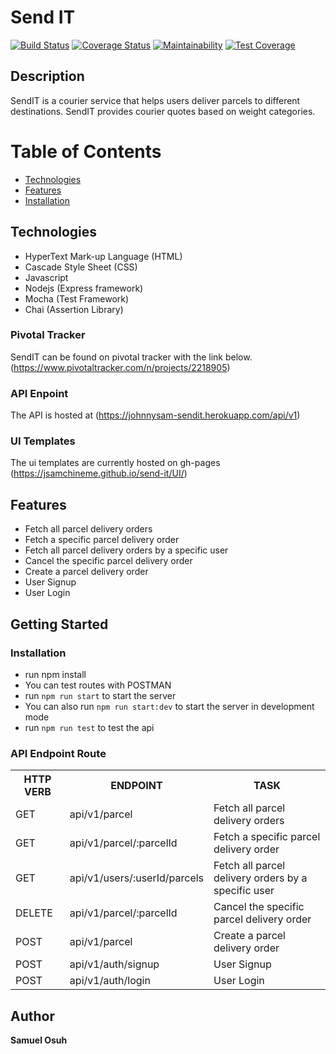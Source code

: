 # Send IT
[![Build Status](https://travis-ci.org/jsamchineme/send-it.svg?branch=develop)](https://travis-ci.org/jsamchineme/send-it)
[![Coverage Status](https://coveralls.io/repos/github/jsamchineme/send-it/badge.svg)](https://coveralls.io/github/jsamchineme/send-it)
[![Maintainability](https://api.codeclimate.com/v1/badges/fb9ed5da54bcd9bf509e/maintainability)](https://codeclimate.com/github/jsamchineme/send-it/maintainability)
[![Test Coverage](https://api.codeclimate.com/v1/badges/fb9ed5da54bcd9bf509e/test_coverage)](https://codeclimate.com/github/jsamchineme/send-it/test_coverage)

## Description
SendIT is a courier service that helps users deliver parcels to different destinations. SendIT provides courier quotes based on weight categories.

# Table of Contents

 * [Technologies](#technologies)
 * [Features](#features)
 * [Installation](#installation)

## Technologies
* HyperText Mark-up Language (HTML)
* Cascade Style Sheet (CSS)
* Javascript
* Nodejs (Express framework)
* Mocha (Test Framework)
* Chai (Assertion Library)

### Pivotal Tracker
SendIT can be found on pivotal tracker with the link below.
(https://www.pivotaltracker.com/n/projects/2218905)

### API Enpoint
The API is hosted at (https://johnnysam-sendit.herokuapp.com/api/v1)

### UI Templates
The ui templates are currently hosted on gh-pages 
(https://jsamchineme.github.io/send-it/UI/)


## Features
- Fetch all parcel delivery orders
- Fetch a specific parcel delivery order
- Fetch all parcel delivery orders by a specific user
- Cancel the specific parcel delivery order
- Create a parcel delivery order
- User Signup
- User Login


## Getting Started
### Installation
- run npm install
- You can test routes with POSTMAN
- run `npm run start` to start the server
- You can also run `npm run start:dev` to start the server in development mode 
- run `npm run test` to test the api


### API Endpoint Route 
<table>
<tr><th>HTTP VERB</th><th>ENDPOINT</th><th>TASK</th></tr>

<tr><td>GET</td> <td>api/v1/parcel</td> <td> Fetch all parcel delivery orders</td></tr>

<tr><td>GET</td> <td>api/v1/parcel/:parcelId</td> <td> Fetch a specific parcel delivery order</td></tr>

<tr><td>GET</td> <td>api/v1/users/:userId/parcels</td> <td> Fetch all parcel delivery orders by a specific user </td></tr>

<tr><td>DELETE</td> <td>api/v1/parcel/:parcelId</td> <td> Cancel the specific parcel delivery order</td></tr> 

<tr><td>POST</td> <td>api/v1/parcel</td> <td> Create a parcel delivery order </td></tr>

<tr><td>POST</td> <td>api/v1/auth/signup</td> <td> User Signup </td></tr>

<tr><td>POST</td> <td>api/v1/auth/login</td> <td> User Login </td></tr>


</table>

## Author
**Samuel Osuh** 
